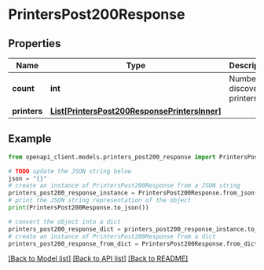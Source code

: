# PrintersPost200Response


## Properties

Name | Type | Description | Notes
------------ | ------------- | ------------- | -------------
**count** | **int** | Number of discovered printers | [optional] 
**printers** | [**List[PrintersPost200ResponsePrintersInner]**](PrintersPost200ResponsePrintersInner.md) |  | [optional] 

## Example

```python
from openapi_client.models.printers_post200_response import PrintersPost200Response

# TODO update the JSON string below
json = "{}"
# create an instance of PrintersPost200Response from a JSON string
printers_post200_response_instance = PrintersPost200Response.from_json(json)
# print the JSON string representation of the object
print(PrintersPost200Response.to_json())

# convert the object into a dict
printers_post200_response_dict = printers_post200_response_instance.to_dict()
# create an instance of PrintersPost200Response from a dict
printers_post200_response_from_dict = PrintersPost200Response.from_dict(printers_post200_response_dict)
```
[[Back to Model list]](../README.md#documentation-for-models) [[Back to API list]](../README.md#documentation-for-api-endpoints) [[Back to README]](../README.md)


